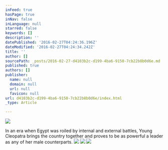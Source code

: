 ```yaml
---
inFeed: true
hasPage: true
inNav: false
inLanguage: null
starred: false
keywords: []
description: ''
datePublished: '2016-02-27T04:24:36.196Z'
dateModified: '2016-02-27T04:24:34.242Z'
title: ''
author: []
sourcePath: _posts/2016-02-27-d4103b2c-d199-4ba6-9150-7cb22b8b0d6e.md
published: true
authors: []
publisher:
  name: null
  domain: null
  url: null
  favicon: null
url: d4103b2c-d199-4ba6-9150-7cb22b8b0d6e/index.html
_type: Article

---
```

![](https://the-grid-user-content.s3-us-west-2.amazonaws.com/ab0b85bd-0d59-40cc-8961-d7c3f03596cc.jpg)

In an era when Egypt was roiled by
internal and external battles, Young Cleopatra brings the country together and
proves to be as powerful a leader as any of her male
counterparts.
![](https://the-grid-user-content.s3-us-west-2.amazonaws.com/f615c942-5c4c-412b-99a0-39730271e14c.JPG)
![](https://the-grid-user-content.s3-us-west-2.amazonaws.com/a7290cfe-7fe4-4bd1-840d-eebcf758aa8c.JPG)
![](https://the-grid-user-content.s3-us-west-2.amazonaws.com/92dcad22-1b81-4fdf-a46f-ae78e796d7be.JPG)